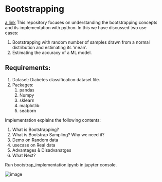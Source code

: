 # Bootstrapping
[a link](https://medium.com/@lingrajsv1998/bootstrapping-bfda22490b1a) 
This repository focuses on understanding the bootstrapping concepts and its implementation with python. In this we have discussed two use cases:
1. Bootstrapping with random number of samples drawn from a normal distribution and estimating its 'mean'.
2. Estimating the accuracy of a ML model.

## Requirements:
1. Dataset: Diabetes classification dataset file.
2. Packages:
   1. pandas 
   2. Numpy
   3. sklearn
   4. matplotlib
   5. seaborn

Implementation explains the following contents:

1. What is Bootstrapping?</b>
2. What is Bootstrap Sampling? Why we need it?</b>
3. Demo on Random data </b> 
4. usecase on Real data</b> 
5. Advantages & Disadvanatges</b> 
6. What Next?

Run bootstrap_implementation.ipynb in jupyter console.

![image](https://user-images.githubusercontent.com/37137862/228654844-b2b877f9-b0a3-47fe-aeb9-add5134188e3.png)

